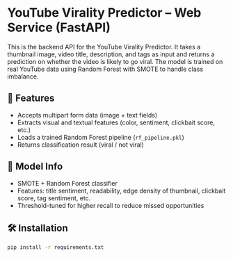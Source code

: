 # YouTube Virality Predictor – Web Service (FastAPI)

This is the backend API for the YouTube Virality Predictor. It takes a thumbnail image, video title, description, and tags as input and returns a prediction on whether the video is likely to go viral. The model is trained on real YouTube data using Random Forest with SMOTE to handle class imbalance.

## 🚀 Features

- Accepts multipart form data (image + text fields)
- Extracts visual and textual features (color, sentiment, clickbait score, etc.)
- Loads a trained Random Forest pipeline (`rf_pipeline.pkl`)
- Returns classification result (viral / not viral)

## 🧠 Model Info

- SMOTE + Random Forest classifier
- Features: title sentiment, readability, edge density of thumbnail, clickbait score, tag sentiment, etc.
- Threshold-tuned for higher recall to reduce missed opportunities

## 🛠️ Installation

```bash
pip install -r requirements.txt
